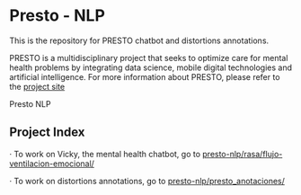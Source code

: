 # Presto - NLP

This is the repository for PRESTO chatbot and distortions annotations.

PRESTO is a multidisciplinary project that seeks to optimize care for mental health problems by integrating data science, mobile digital technologies and artificial intelligence. For more information about PRESTO, please refer to the [project site](https://www.prestoclinic.cat/?lang=en)

Presto NLP

## Project Index

· To work on Vicky, the mental health chatbot, go to [presto-nlp/rasa/flujo-ventilacion-emocional/](https://github.com/TeMU-BSC/presto-nlp/tree/master/rasa/flujo-ventilacion-emocional)


· To work on distortions annotations, go to [presto-nlp/presto_anotaciones/](https://github.com/TeMU-BSC/presto-nlp/tree/master/presto_anotaciones)
